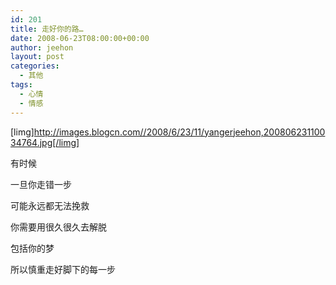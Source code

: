 ```yaml
---
id: 201
title: 走好你的路…
date: 2008-06-23T08:00:00+00:00
author: jeehon
layout: post
categories:
  - 其他
tags:
  - 心情
  - 情感
---
```

[limg]http://images.blogcn.com//2008/6/23/11/yangerjeehon,20080623110034764.jpg[/limg]
  
有时候
  
一旦你走错一步
  
可能永远都无法挽救
  
你需要用很久很久去解脱
  
包括你的梦
  
所以慎重走好脚下的每一步